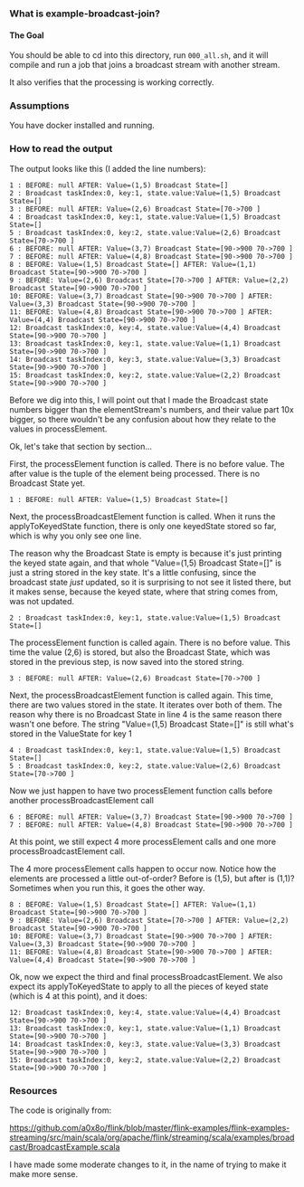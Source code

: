 ### What is example-broadcast-join?

#### The Goal

You should be able to cd into this directory, run `000_all.sh`, and it will
compile and run a job that joins a broadcast stream with another stream.

It also verifies that the processing is working correctly.

### Assumptions

You have docker installed and running.

### How to read the output

The output looks like this (I added the line numbers):

```
1 : BEFORE: null AFTER: Value=(1,5) Broadcast State=[]
2 : Broadcast taskIndex:0, key:1, state.value:Value=(1,5) Broadcast State=[]
3 : BEFORE: null AFTER: Value=(2,6) Broadcast State=[70->700 ]
4 : Broadcast taskIndex:0, key:1, state.value:Value=(1,5) Broadcast State=[]
5 : Broadcast taskIndex:0, key:2, state.value:Value=(2,6) Broadcast State=[70->700 ]
6 : BEFORE: null AFTER: Value=(3,7) Broadcast State=[90->900 70->700 ]
7 : BEFORE: null AFTER: Value=(4,8) Broadcast State=[90->900 70->700 ]
8 : BEFORE: Value=(1,5) Broadcast State=[] AFTER: Value=(1,1) Broadcast State=[90->900 70->700 ]
9 : BEFORE: Value=(2,6) Broadcast State=[70->700 ] AFTER: Value=(2,2) Broadcast State=[90->900 70->700 ]
10: BEFORE: Value=(3,7) Broadcast State=[90->900 70->700 ] AFTER: Value=(3,3) Broadcast State=[90->900 70->700 ]
11: BEFORE: Value=(4,8) Broadcast State=[90->900 70->700 ] AFTER: Value=(4,4) Broadcast State=[90->900 70->700 ]
12: Broadcast taskIndex:0, key:4, state.value:Value=(4,4) Broadcast State=[90->900 70->700 ]
13: Broadcast taskIndex:0, key:1, state.value:Value=(1,1) Broadcast State=[90->900 70->700 ]
14: Broadcast taskIndex:0, key:3, state.value:Value=(3,3) Broadcast State=[90->900 70->700 ]
15: Broadcast taskIndex:0, key:2, state.value:Value=(2,2) Broadcast State=[90->900 70->700 ]
```

Before we dig into this, I will point out that I made the Broadcast state
numbers bigger than the elementStream's numbers, and their value part 10x
bigger, so there wouldn't be any confusion about how they relate to the values
in processElement.

Ok, let's take that section by section...

First, the processElement function is called.  There is no before value.  The
after value is the tuple of the element being processed.  There is no Broadcast
State yet.

```
1 : BEFORE: null AFTER: Value=(1,5) Broadcast State=[]
```

Next, the processBroadcastElement function is called.  When it runs the
applyToKeyedState function, there is only one keyedState stored so far, which
is why you only see one line.

The reason why the Broadcast State is empty is because it's just printing the
keyed state again, and that whole "Value=(1,5) Broadcast State=[]" is just a
string stored in the key state.  It's a little confusing, since the broadcast
state *just* updated, so it is surprising to not see it listed there, but it
makes sense, because the keyed state, where that string comes from, was not
updated.

```
2 : Broadcast taskIndex:0, key:1, state.value:Value=(1,5) Broadcast State=[]
```

The processElement function is called again.  There is no before value.  This
time the value (2,6) is stored, but also the Broadcast State, which was stored
in the previous step, is now saved into the stored string.

```
3 : BEFORE: null AFTER: Value=(2,6) Broadcast State=[70->700 ]
```

Next, the processBroadcastElement function is called again.  This time, there are
two values stored in the state.  It iterates over both of them.  The reason why there
is no Broadcast State in line 4 is the same reason there wasn't one before.  The string
"Value=(1,5) Broadcast State=[]" is still what's stored in the ValueState for key 1


```
4 : Broadcast taskIndex:0, key:1, state.value:Value=(1,5) Broadcast State=[]
5 : Broadcast taskIndex:0, key:2, state.value:Value=(2,6) Broadcast State=[70->700 ]
```

Now we just happen to have two processElement function calls before another processBroadcastElement call

```
6 : BEFORE: null AFTER: Value=(3,7) Broadcast State=[90->900 70->700 ]
7 : BEFORE: null AFTER: Value=(4,8) Broadcast State=[90->900 70->700 ]
```

At this point, we still expect 4 more processElement calls and one more processBroadcastElement call.

The 4 more processElement calls happen to occur now.  Notice how the elements
are processed a little out-of-order?  Before is (1,5), but after is (1,1)?
Sometimes when you run this, it goes the other way.

```
8 : BEFORE: Value=(1,5) Broadcast State=[] AFTER: Value=(1,1) Broadcast State=[90->900 70->700 ]
9 : BEFORE: Value=(2,6) Broadcast State=[70->700 ] AFTER: Value=(2,2) Broadcast State=[90->900 70->700 ]
10: BEFORE: Value=(3,7) Broadcast State=[90->900 70->700 ] AFTER: Value=(3,3) Broadcast State=[90->900 70->700 ]
11: BEFORE: Value=(4,8) Broadcast State=[90->900 70->700 ] AFTER: Value=(4,4) Broadcast State=[90->900 70->700 ]
```

Ok, now we expect the third and final processBroadcastElement.  We also expect
its applyToKeyedState to apply to all the pieces of keyed state (which is 4 at
this point), and it does:

```
12: Broadcast taskIndex:0, key:4, state.value:Value=(4,4) Broadcast State=[90->900 70->700 ]
13: Broadcast taskIndex:0, key:1, state.value:Value=(1,1) Broadcast State=[90->900 70->700 ]
14: Broadcast taskIndex:0, key:3, state.value:Value=(3,3) Broadcast State=[90->900 70->700 ]
15: Broadcast taskIndex:0, key:2, state.value:Value=(2,2) Broadcast State=[90->900 70->700 ]
```



### Resources

The code is originally from:

https://github.com/a0x8o/flink/blob/master/flink-examples/flink-examples-streaming/src/main/scala/org/apache/flink/streaming/scala/examples/broadcast/BroadcastExample.scala

I have made some moderate changes to it, in the name of trying to make it make more sense.
